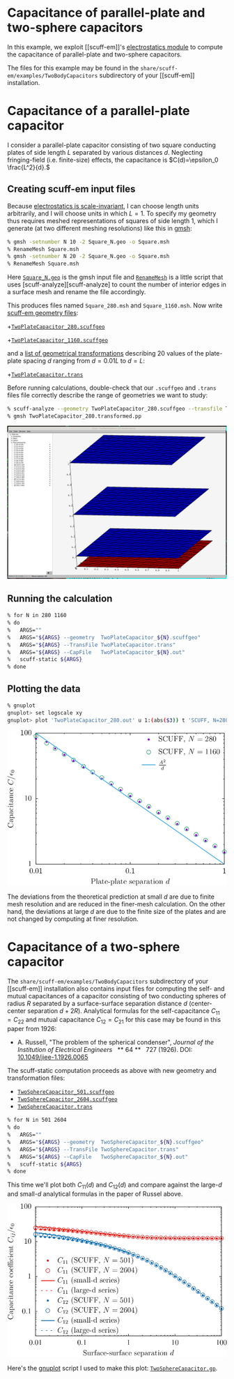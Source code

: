 <h1>Capacitance of parallel-plate and two-sphere capacitors</h1>

In this example, we exploit [[scuff-em]]'s
[electrostatics module][scuff-static]
to compute the capacitance of parallel-plate and two-sphere
capacitors. 

The files for this example may be found in the
`share/scuff-em/examples/TwoBodyCapacitors` subdirectory
of your [[scuff-em]] installation.

# Capacitance of a parallel-plate capacitor

I consider a parallel-plate capacitor consisting of
two square conducting plates of side length $L$ separated by
various distances $d$. Neglecting fringing-field (i.e.
finite-size) effects, the capacitance is $C(d)=\epsilon_0 \frac{L^2}{d}.$

## Creating <span class=SC>scuff-em</span> input files

Because [electrostatics is scale-invariant][ScaleInvariance],
I can choose length units arbitrarily, and I will choose
units in which $L=1$. 
To specify my geometry thus
requires meshed representations of squares of side
length 1, which I generate (at two different meshing
resolutions) like this in [<span class=SC>gmsh</span>][GMSH]:

````bash
% gmsh -setnumber N 10 -2 Square_N.geo -o Square.msh 
% RenameMesh Square.msh
% gmsh -setnumber N 20 -2 Square_N.geo -o Square.msh 
% RenameMesh Square.msh
````

Here [`Square_N.geo`](Square_N.geo) is the
<span class=SC>gmsh</span> input file
and [`RenameMesh`](RenameMesh) is a little script that uses
[<span class=SC>scuff-analyze</span>][scuff-analyze] to
count the number of interior edges in a surface mesh and
rename the file accordingly.

This produces files named
`Square_280.msh` and `Square_1160.msh`.
Now write 
[<span class=SC>scuff-em</span> geometry files][GeometryFiles]:

+[`TwoPlateCapacitor_280.scuffgeo`](TwoPlateCapacitor_280.scuffgeo)
    
+[`TwoPlateCapacitor_1160.scuffgeo`](TwoPlateCapacitor_1160.scuffgeo)

and a
[list of geometrical transformations][Transformations]
describing 20 values of the plate-plate spacing $d$
ranging from $d=0.01L$ to $d=L$:

+[`TwoPlateCapacitor.trans`](TwoPlateCapacitor.trans)

Before running calculations, double-check that our `.scuffgeo`
and `.trans` files file correctly describe the range of geometries
we want to study:

````bash
% scuff-analyze --geometry TwoPlateCapacitor_280.scuffgeo --transfile TwoPlateCapacitor.trans 
% gmsh TwoPlateCapacitor_280.transformed.pp
````

![CapacitorMesh.png](CapacitorMesh.png)

## Running the calculation

````bash
% for N in 280 1160
% do
%   ARGS=""
%   ARGS="${ARGS} --geometry  TwoPlateCapacitor_${N}.scuffgeo"
%   ARGS="${ARGS} --TransFile TwoPlateCapacitor.trans"
%   ARGS="${ARGS} --CapFile   TwoPlateCapacitor_${N}.out"
%   scuff-static ${ARGS}
% done
````

## Plotting the data

````bash
% gnuplot
gnuplot> set logscale xy
gnuplot> plot 'TwoPlateCapacitor_280.out' u 1:(abs($3)) t 'SCUFF, N=280' w p pt 7 ps 1, 'TwoPlateCapacitor_1160.out' u 1:(abs($3)) t 'SCUFF, N=1160' w p pt 6 ps 2, 1/x w l lw 2 t 'Theoretical Prediction'
````

![TwoPlateCapacitorData.png](TwoPlateCapacitorData.png)

The deviations from the theoretical prediction at small $d$ are
due to finite mesh resolution and are reduced in the finer-mesh
calculation. On the other hand, the deviations at large $d$ are
due to the finite size of the plates and are not changed by 
computing at finer resolution.

# Capacitance of a two-sphere capacitor

The `share/scuff-em/examples/TwoBodyCapacitors` subdirectory
of your [[scuff-em]] installation also contains input files
for computing the self- and mutual capacitances of a capacitor
consisting of two conducting spheres of radius $R$ separated by a 
surface-surface separation distance $d$ (center-center separation $d+2R$).
Analytical formulas for the self-capacitance $C_{11}=C_{22}$ and mutual
capacitance $C_{12}=C_{21}$ for this case may be found in this paper
from 1926:

+ A. Russell, "The problem of the spherical condenser", *Journal of the Institution of Electrical Engineers* &nbsp; ** 64 ** &nbsp; 727 (1926). DOI: [10.1049/jiee-1.1926.0065](http://dx.doi.org/10.1049/jiee-1.1926.0065)

The <span class=SC>scuff-static</span> computation proceeds as above with
new geometry and transformation files:

+ [`TwoSphereCapacitor_501.scuffgeo`](TwoSphereCapacitor_501.scuffgeo)
+ [`TwoSphereCapacitor_2604.scuffgeo`](TwoSphereCapacitor_2604.scuffgeo)
+ [`TwoSphereCapacitor.trans`](TwoSphereCapacitor.trans)

````bash
% for N in 501 2604
% do
%   ARGS=""
%   ARGS="${ARGS} --geometry  TwoSphereCapacitor_${N}.scuffgeo"
%   ARGS="${ARGS} --TransFile TwoSphereCapacitor.trans"
%   ARGS="${ARGS} --CapFile   TwoSphereCapacitor_${N}.out"
%   scuff-static ${ARGS}
% done
````

This time we'll plot both $C_{11}(d)$ and $C_{12}(d)$ and
compare against the large-$d$ and small-$d$ analytical formulas
in the paper of Russel above.

![TwoSphereCapacitorData.png](TwoSphereCapacitorData.png)

Here's the [<span class=SC>gnuplot</span>][GNUPLOT] script I used
to make this plot: [`TwoSphereCapacitor.gp`](TwoSphereCapacitor.gp).

[Transformations]:     ../../reference/Transformations
[GeometryFiles]:       ../../reference/Geometries
[ScaleInvariance]:     ../../reference/FAQ.md#Units
[RenameMesh]:          ../../examples/SiO2Spheres/RenameMesh
[scuff-static]:        ../../applications/scuff-static/scuff-static.md
[GMSH]:                http://www.geuz.org/gmsh
[GNUPLOT]:             http://www.gnuplot.info
